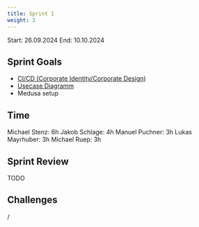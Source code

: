 ```yaml
---
title: Sprint 1
weight: 3
---
```


<title>{{.Title}}</title>

Start: 26.09.2024
End: 10.10.2024

## Sprint Goals
- [CI/CD (Corporate Identity/Corporate Design)](/docs/docs/design)
- [Usecase Diagramm](/docs/docs/diagrams/use-case)
- Medusa setup

## Time
Michael Stenz: 6h
Jakob Schlage: 4h
Manuel Puchner: 3h
Lukas Mayrhuber: 3h
Michael Ruep: 3h

## Sprint Review
TODO


## Challenges
/
